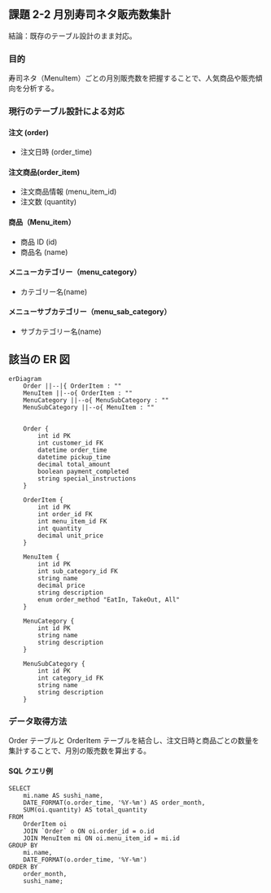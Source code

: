 ## 課題 2-2 月別寿司ネタ販売数集計

結論：既存のテーブル設計のまま対応。

### 目的

寿司ネタ（MenuItem）ごとの月別販売数を把握することで、人気商品や販売傾向を分析する。

### 現行のテーブル設計による対応

#### 注文 (order)

- 注文日時 (order_time)

#### 注文商品(order_item)

- 注文商品情報 (menu_item_id)
- 注文数 (quantity)

#### 商品（Menu_item）

- 商品 ID (id)
- 商品名 (name)

#### メニューカテゴリー（menu_category）

- カテゴリー名(name)

#### メニューサブカテゴリー（menu_sab_category）

- サブカテゴリー名(name)

## 該当の ER 図

```mermaid
erDiagram
    Order ||--|{ OrderItem : ""
    MenuItem ||--o{ OrderItem : ""
    MenuCategory ||--o{ MenuSubCategory : ""
    MenuSubCategory ||--o{ MenuItem : ""


    Order {
        int id PK
        int customer_id FK
        datetime order_time
        datetime pickup_time
        decimal total_amount
        boolean payment_completed
        string special_instructions
    }

    OrderItem {
        int id PK
        int order_id FK
        int menu_item_id FK
        int quantity
        decimal unit_price
    }

    MenuItem {
        int id PK
        int sub_category_id FK
        string name
        decimal price
        string description
        enum order_method "EatIn, TakeOut, All"
    }

    MenuCategory {
        int id PK
        string name
        string description
    }

    MenuSubCategory {
        int id PK
        int category_id FK
        string name
        string description
    }
```

### データ取得方法

Order テーブルと OrderItem テーブルを結合し、注文日時と商品ごとの数量を集計することで、月別の販売数を算出する。

#### SQL クエリ例

```
SELECT
    mi.name AS sushi_name,
    DATE_FORMAT(o.order_time, '%Y-%m') AS order_month,
    SUM(oi.quantity) AS total_quantity
FROM
    OrderItem oi
    JOIN `Order` o ON oi.order_id = o.id
    JOIN MenuItem mi ON oi.menu_item_id = mi.id
GROUP BY
    mi.name,
    DATE_FORMAT(o.order_time, '%Y-%m')
ORDER BY
    order_month,
    sushi_name;
```
